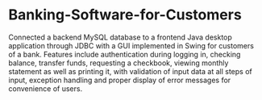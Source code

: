 # Banking-Software-for-Customers
Connected a backend MySQL database to a frontend Java desktop application through JDBC with a GUI implemented in Swing for customers of a bank. 
Features include authentication during logging in, checking balance, transfer funds, requesting a checkbook, viewing monthly statement as well as printing it, with validation of input data at all steps of input, exception handling and proper display of error messages for convenience of users.
